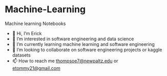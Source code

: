 # Machine-Learning
Machine learning Notebooks

- 👋 Hi, I’m Erick
- 👀 I’m interested in software engineering and data science
- 🌱 I’m currently learning machine learning and software engineering 
- 💞️ I’m looking to collaborate on software engineering projects or kaggle datasets  
- 📫 How to reach me thompsoe7@newpaltz.edu or etommy21@gmail.com
